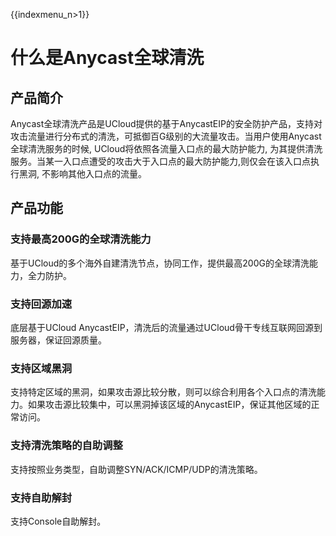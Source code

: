 {{indexmenu_n>1}}

# 什么是Anycast全球清洗

## 产品简介
Anycast全球清洗产品是UCloud提供的基于AnycastEIP的安全防护产品，支持对攻击流量进行分布式的清洗，可抵御百G级别的大流量攻击。当用户使用Anycast全球清洗服务的时候, UCloud将依照各流量入口点的最大防护能力, 为其提供清洗服务。当某一入口点遭受的攻击大于入口点的最大防护能力,则仅会在该入口点执行黑洞, 不影响其他入口点的流量。

## 产品功能
### 支持最高200G的全球清洗能力
基于UCloud的多个海外自建清洗节点，协同工作，提供最高200G的全球清洗能力，全力防护。

### 支持回源加速
底层基于UCloud AnycastEIP，清洗后的流量通过UCloud骨干专线互联网回源到服务器，保证回源质量。


### 支持区域黑洞
支持特定区域的黑洞，如果攻击源比较分散，则可以综合利用各个入口点的清洗能力。如果攻击源比较集中，可以黑洞掉该区域的AnycastEIP，保证其他区域的正常访问。

### 支持清洗策略的自助调整
支持按照业务类型，自助调整SYN/ACK/ICMP/UDP的清洗策略。

### 支持自助解封
支持Console自助解封。
